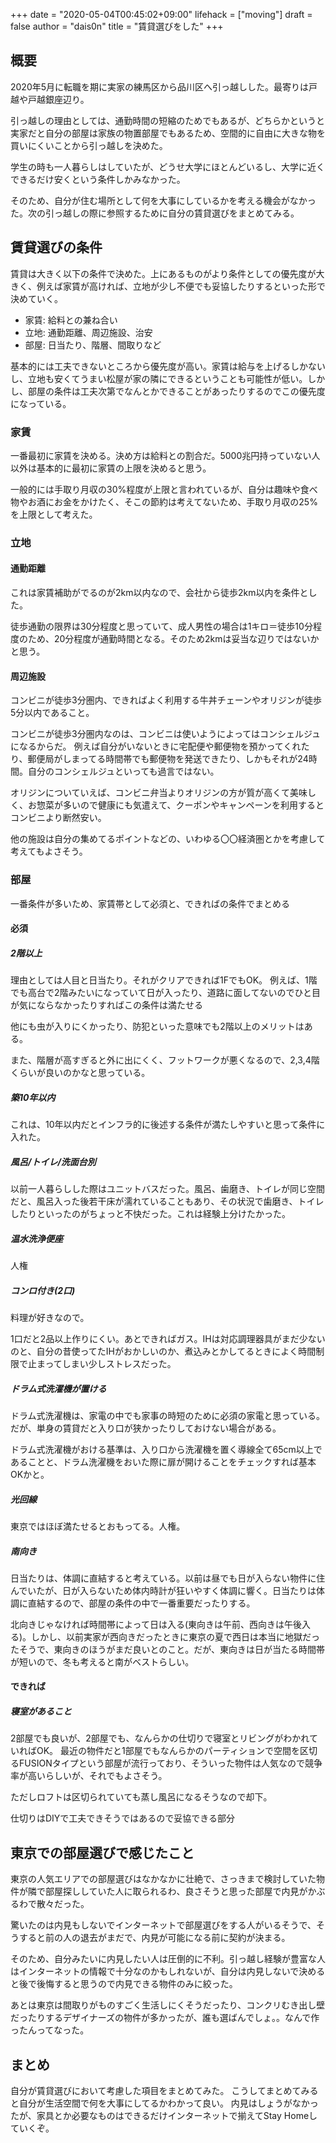 +++
date = "2020-05-04T00:45:02+09:00"
lifehack = ["moving"]
draft = false
author = "dais0n"
title = "賃貸選びをした"
+++

## 概要

2020年5月に転職を期に実家の練馬区から品川区へ引っ越しした。最寄りは戸越や戸越銀座辺り。

引っ越しの理由としては、通勤時間の短縮のためでもあるが、どちらかというと実家だと自分の部屋は家族の物置部屋でもあるため、空間的に自由に大きな物を買いにくいことから引っ越しを決めた。

学生の時も一人暮らしはしていたが、どうせ大学にほとんどいるし、大学に近くできるだけ安くという条件しかみなかった。

そのため、自分が住む場所として何を大事にしているかを考える機会がなかった。次の引っ越しの際に参照するために自分の賃貸選びをまとめてみる。

## 賃貸選びの条件

賃貸は大きく以下の条件で決めた。上にあるものがより条件としての優先度が大きく、例えば家賃が高ければ、立地が少し不便でも妥協したりするといった形で決めていく。

- 家賃: 給料との兼ね合い
- 立地: 通勤距離、周辺施設、治安
- 部屋: 日当たり、階層、間取りなど

基本的には工夫できないところから優先度が高い。家賃は給与を上げるしかないし、立地も安くてうまい松屋が家の隣にできるということも可能性が低い。しかし、部屋の条件は工夫次第でなんとかできることがあったりするのでこの優先度になっている。

### 家賃

一番最初に家賃を決める。決め方は給料との割合だ。5000兆円持っていない人以外は基本的に最初に家賃の上限を決めると思う。

一般的には手取り月収の30%程度が上限と言われているが、自分は趣味や食べ物やお酒にお金をかけたく、そこの節約は考えてないため、手取り月収の25%を上限として考えた。

### 立地

#### 通勤距離

これは家賃補助がでるのが2km以内なので、会社から徒歩2km以内を条件とした。

徒歩通勤の限界は30分程度と思っていて、成人男性の場合は1キロ＝徒歩10分程度のため、20分程度が通勤時間となる。そのため2kmは妥当な辺りではないかと思う。

#### 周辺施設

コンビニが徒歩3分圏内、できればよく利用する牛丼チェーンやオリジンが徒歩5分以内であること。

コンビニが徒歩3分圏内なのは、コンビニは使いようによってはコンシェルジュになるからだ。
例えば自分がいないときに宅配便や郵便物を預かってくれたり、郵便局がしまってる時間帯でも郵便物を発送できたり、しかもそれが24時間。自分のコンシェルジュといっても過言ではない。

オリジンについていえば、コンビニ弁当よりオリジンの方が質が高くて美味しく、お惣菜が多いので健康にも気遣えて、クーポンやキャンペーンを利用するとコンビニより断然安い。

他の施設は自分の集めてるポイントなどの、いわゆる〇〇経済圏とかを考慮して考えてもよさそう。

### 部屋

一番条件が多いため、家賃帯として必須と、できればの条件でまとめる

#### 必須

##### 2階以上

理由としては人目と日当たり。それがクリアできれば1FでもOK。
例えば、1階でも高台で2階みたいになっていて日が入ったり、道路に面してないのでひと目が気にならなかったりすればこの条件は満たせる

他にも虫が入りにくかったり、防犯といった意味でも2階以上のメリットはある。

また、階層が高すぎると外に出にくく、フットワークが悪くなるので、2,3,4階くらいが良いのかなと思っている。

##### 築10年以内

これは、10年以内だとインフラ的に後述する条件が満たしやすいと思って条件に入れた。

##### 風呂/トイレ/洗面台別

以前一人暮らしした際はユニットバスだった。風呂、歯磨き、トイレが同じ空間だと、風呂入った後若干床が濡れていることもあり、その状況で歯磨き、トイレしたりといったのがちょっと不快だった。これは経験上分けたかった。

##### 温水洗浄便座

人権

##### コンロ付き(2口)

料理が好きなので。

1口だと2品以上作りにくい。あとできればガス。IHは対応調理器具がまだ少ないのと、自分の昔使ってたIHがおかしいのか、煮込みとかしてるときによく時間制限で止まってしまい少しストレスだった。

##### ドラム式洗濯機が置ける
ドラム式洗濯機は、家電の中でも家事の時短のために必須の家電と思っている。
だが、単身の賃貸だと入り口が狭かったりしておけない場合がある。

ドラム式洗濯機がおける基準は、入り口から洗濯機を置く導線全て65cm以上であることと、ドラム洗濯機をおいた際に扉が開けることをチェックすれば基本OKかと。

##### 光回線

東京ではほぼ満たせるとおもってる。人権。

##### 南向き

日当たりは、体調に直結すると考えている。以前は昼でも日が入らない物件に住んでいたが、日が入らないため体内時計が狂いやすく体調に響く。日当たりは体調に直結するので、部屋の条件の中で一番重要だったりする。

北向きじゃなければ時間帯によって日は入る(東向きは午前、西向きは午後入る)。しかし、以前実家が西向きだったときに東京の夏で西日は本当に地獄だったそうで、東向きのほうがまだ良いとのこと。だが、東向きは日が当たる時間帯が短いので、冬も考えると南がベストらしい。

#### できれば

##### 寝室があること

2部屋でも良いが、2部屋でも、なんらかの仕切りで寝室とリビングがわかれていればOK。
最近の物件だと1部屋でもなんらかのパーティションで空間を区切るFUSIONタイプという部屋が流行っており、そういった物件は人気なので競争率が高いらしいが、それでもよさそう。

ただしロフトは区切られていても蒸し風呂になるそうなので却下。

仕切りはDIYで工夫できそうではあるので妥協できる部分

## 東京での部屋選びで感じたこと

東京の人気エリアでの部屋選びはなかなかに壮絶で、さっきまで検討していた物件が隣で部屋探ししていた人に取られるわ、良さそうと思った部屋で内見がかぶるわで散々だった。

驚いたのは内見もしないでインターネットで部屋選びをする人がいるそうで、そうすると前の人の退去がまだで、内見が可能になる前に契約が決まる。

そのため、自分みたいに内見したい人は圧倒的に不利。引っ越し経験が豊富な人はインターネットの情報で十分なのかもしれないが、自分は内見しないで決めると後で後悔すると思うので内見できる物件のみに絞った。

あとは東京は間取りがものすごく生活しにくそうだったり、コンクリむき出し壁だったりするデザイナーズの物件が多かったが、誰も選ばんでしょ。。なんで作ったんってなった。

## まとめ

自分が賃貸選びにおいて考慮した項目をまとめてみた。
こうしてまとめてみると自分が生活空間で何を大事にしてるかわかって良い。
内見はしょうがなかったが、家具とか必要なものはできるだけインターネットで揃えてStay Homeしていくぞ。

